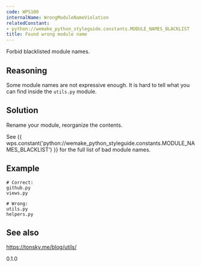 ```yaml
---
code: WPS100
internalName: WrongModuleNameViolation
relatedConstant:
- python://wemake_python_styleguide.constants.MODULE_NAMES_BLACKLIST
title: Found wrong module name
---
```


Forbid blacklisted module names.

## Reasoning
Some module names are not expressive enough. It is hard to tell what
you can find inside the `utils.py` module.

## Solution
Rename your module, reorganize the contents.

See {{ wps.constant('python://wemake_python_styleguide.constants.MODULE_NAMES_BLACKLIST') }} for
the full list of bad module names.

## Example

    # Correct:
    github.py
    views.py
    
    # Wrong:
    utils.py
    helpers.py

## See also
<https://tonsky.me/blog/utils/>

<div class="versionadded">

0.1.0

</div>